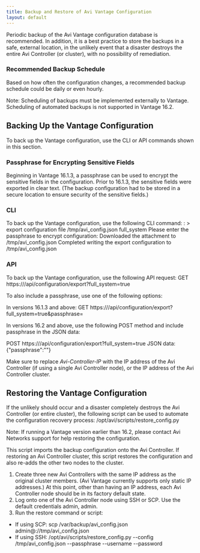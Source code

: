 ```yaml
---
title: Backup and Restore of Avi Vantage Configuration
layout: default
---
```

Periodic backup of the Avi Vantage configuration database is recommended. In addition, it is a best practice to store the backups in a safe, external location, in the unlikely event that a disaster destroys the entire Avi Controller (or cluster), with no possibility of remediation.

### Recommended Backup Schedule

Based on how often the configuration changes, a recommended backup schedule could be daily or even hourly.

Note: Scheduling of backups must be implemented externally to Vantage. Scheduling of automated backups is not supported in Vantage 16.2.

## Backing Up the Vantage Configuration

To back up the Vantage configuration, use the CLI or API commands shown in this section.

### Passphrase for Encrypting Sensitive Fields

Beginning in Vantage 16.1.3, a passphrase can be used to encrypt the sensitive fields in the configuration. Prior to 16.1.3, the sensitive fields were exported in clear text. (The backup configuration had to be stored in a secure location to ensure security of the sensitive fields.)

### CLI

To back up the Vantage configuration, use the following CLI command:
: > export configuration file /tmp/avi_config.json full_system Please enter the passphrase to encrypt configuration: Downloaded the attachment to /tmp/avi_config.json Completed writing the export configuration to /tmp/avi_config.json

### API

To back up the Vantage configuration, use the following API request:
GET https://<controller-ip>/api/configuration/export?full_system=true

To also include a passphrase, use one of the following options:

In versions 16.1.3 and above:
GET https://<controller-ip>/api/configuration/export?full_system=true&passphrase=<passphrase>

In versions 16.2 and above, use the following POST method and include passphrase in the JSON data:

POST https://<controller-ip>/api/configuration/export?full_system=true JSON data: {"passphrase":"<passphrase>"}

Make sure to replace *Avi-Controller-IP* with the IP address of the Avi Controller (if using a single Avi Controller node), or the IP address of the Avi Controller cluster.

## Restoring the Vantage Configuration

If the unlikely should occur and a disaster completely destroys the Avi Controller (or entire cluster), the following script can be used to automate the configuration recovery process:
/opt/avi/scripts/restore_config.py

Note: If running a Vantage version earlier than 16.2, please contact Avi Networks support for help restoring the configuration.

This script imports the backup configuration onto the Avi Controller. If restoring an Avi Controller cluster, this script restores the configuration and also re-adds the other two nodes to the cluster.

1. Create three new Avi Controllers with the same IP address as the original cluster members. (Avi Vantage currently supports only static IP addresses.) At this point, other than having an IP address, each Avi Controller node should be in its factory default state.
1. Log onto one of the Avi Controller node using SSH or SCP. Use the default credentials admin, admin.
1. Run the restore command or script:

* If using SCP: scp /var/backup/avi_config.json admin@<controller-ip>://tmp/avi_config.json
* If using SSH: /opt/avi/scripts/restore_config.py --config /tmp/avi_config.json --passphrase <passphrase> --username <admin> --password <admin password>